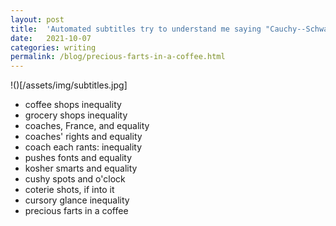 ```yaml
---
layout: post
title:  'Automated subtitles try to understand me saying "Cauchy--Schwarz inequality"" in my lecture yesterday'
date:   2021-10-07
categories: writing
permalink: /blog/precious-farts-in-a-coffee.html
---
```



!()[/assets/img/subtitles.jpg]

* coffee shops inequality
* grocery shops inequality
* coaches, France, and equality
* coaches' rights and equality
* coach each rants: inequality
* pushes fonts and equality
* kosher smarts and equality
* cushy spots and o'clock
* coterie shots, if into it
* cursory glance inequality
* precious farts in a coffee